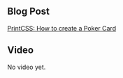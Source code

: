 ## Blog Post

[PrintCSS: How to create a Poker Card](https://medium.com/printcss/printcss-how-to-create-a-poker-card-a6c7b3ae34dc)

## Video

No video yet.
